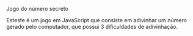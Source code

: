 Jogo do número secreto

Esteste é um jogo em JavaScript que consiste em adivinhar um número gerado pelo computador, que possui 3 dificuldades de adivinhação.

